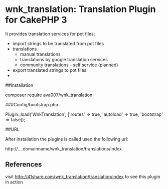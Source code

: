  
# wnk_translation: Translation Plugin for CakePHP 3

It provides translation services for pot files:

- import strings to be translated from pot files
- translations
  - manual translations
  - translations by google translation services
  - community translations - self service (planned)
- export translated strings to pot files
- 


##Installation

composer require ava007/wnk_translation

###Config/bootstrap.php

Plugin::load('WnkTranslation', ['routes' => true, 'autoload' => true, 'bootstrap' => false]);

##URL

After installation the plugins is called used the following url:

http://....domainname/wnk_translation/translations/index


## References

visit http://41share.com/wnk_translation/translation/index to see this plugin in action
